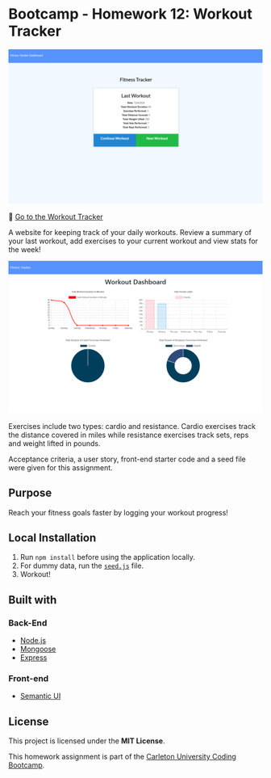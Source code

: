 # Bootcamp - Homework 12: Workout Tracker

![Workout tracker homepage](./img/fitnesstracker-homepage.png)

:link: [Go to the Workout Tracker](https://boiling-lake-12312.herokuapp.com/)

A website for keeping track of your daily workouts. Review a summary of your last workout, add exercises to your current workout and view stats for the week!

![Workout tracker homepage](./img/fitnesstracker-dashboard.png)

Exercises include two types: cardio and resistance. Cardio exercises track the distance covered in miles while resistance exercises track sets, reps and weight lifted in pounds.

Acceptance criteria, a user story, front-end starter code and a seed file were given for this assignment.

## Purpose

Reach your fitness goals faster by logging your workout progress!

## Local Installation

1. Run `npm install` before using the application locally.
2. For dummy data, run the [`seed.js`](./seeders/seed.js) file.
3. Workout!

## Built with

### Back-End

- [Node.js](https://nodejs.org/en/)
- [Mongoose](https://mongoosejs.com/)
- [Express](https://expressjs.com/)

### Front-end

- [Semantic UI](https://semantic-ui.com/)

## License

This project is licensed under the **MIT License**.

This homework assignment is part of the [Carleton University Coding Bootcamp](https://bootcamp.carleton.ca/).
